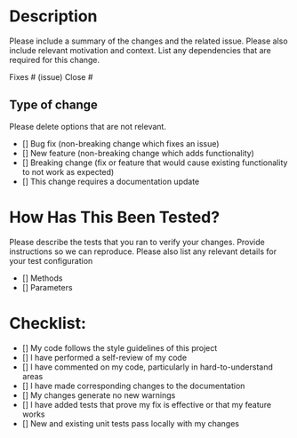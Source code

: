 # Description

Please include a summary of the changes and the related issue. Please also include relevant motivation and context. List any dependencies that are required for this change.

Fixes # (issue)
Close #

## Type of change

Please delete options that are not relevant.

- [] Bug fix (non-breaking change which fixes an issue)
- [] New feature (non-breaking change which adds functionality)
- [] Breaking change (fix or feature that would cause existing functionality to not work as expected)
- [] This change requires a documentation update

# How Has This Been Tested?

Please describe the tests that you ran to verify your changes. Provide instructions so we can reproduce. Please also list any relevant details for your test configuration

- [] Methods
- [] Parameters


# Checklist:

- [] My code follows the style guidelines of this project
- [] I have performed a self-review of my code
- [] I have commented on my code, particularly in hard-to-understand areas
- [] I have made corresponding changes to the documentation
- [] My changes generate no new warnings
- [] I have added tests that prove my fix is effective or that my feature works
- [] New and existing unit tests pass locally with my changes


